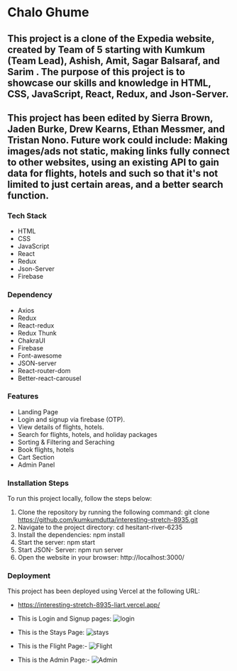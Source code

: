 # Chalo Ghume

## This project is a clone of the Expedia website, created by Team of 5 starting with Kumkum (Team Lead), Ashish, Amit, Sagar Balsaraf, and Sarim . The purpose of this project is to showcase our skills and knowledge in HTML, CSS, JavaScript, React, Redux, and Json-Server. ##

## This project has been edited by Sierra Brown, Jaden Burke, Drew Kearns, Ethan Messmer, and Tristan Nono. Future work could include: Making images/ads not static, making links fully connect to other websites, using an existing API to gain data for flights, hotels and such so that it's not limited to just certain areas, and a better search function. ##

### Tech Stack ###
- HTML
- CSS
- JavaScript
- React
- Redux
- Json-Server
- Firebase

### Dependency ###
- Axios
- Redux
- React-redux
- Redux Thunk
- ChakraUI
- Firebase
- Font-awesome
- JSON-server
- React-router-dom
- Better-react-carousel

### Features ###
- Landing Page
- Login and signup via firebase (OTP).
- View details of flights, hotels.
- Search for flights, hotels, and holiday packages
- Sorting & Filtering and Seraching
- Book flights, hotels
- Cart Section
- Admin Panel

### Installation Steps ###
To run this project locally, follow the steps below:

1. Clone the repository by running the following command:
git clone https://github.com/kumkumdutta/interesting-stretch-8935.git
2. Navigate to the project directory:
cd hesitant-river-6235
3. Install the dependencies:
npm install
4. Start the server:
npm start
5. Start JSON- Server:
npm run server
6. Open the website in your browser:
http://localhost:3000/

### Deployment ###
This project has been deployed using Vercel at the following URL:
- https://interesting-stretch-8935-liart.vercel.app/

- This is Login and Signup pages:
![login](https://user-images.githubusercontent.com/112754519/231046318-135d34cb-0ae7-46c3-851c-6889441c62de.PNG)

- This is the Stays Page:
![stays](https://user-images.githubusercontent.com/112754519/231046349-d9885d9f-b42d-4d9f-bfc2-0cac0f9a10df.PNG)

- This is the Flight Page:-
![Flight](https://user-images.githubusercontent.com/112754519/231046392-fea5d486-9b26-462c-af9a-5727853e6669.PNG)

- This is the Admin Page:-
![Admin](https://user-images.githubusercontent.com/112754519/231046415-c8c2f14c-f586-4da0-884a-992bc18b0e12.PNG)


